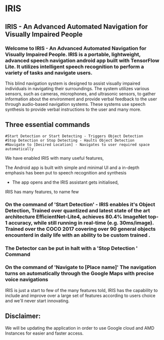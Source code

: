 # IRIS
## IRIS - An Advanced Automated Navigation for Visually Impaired People

### Welcome to IRIS - An Advanced Automated Navigation for Visually Impaired People. IRIS is a portable, lightweight, advanced speech navigation android app built with TensorFlow Lite. It utilizes intelligent speech recognition to perform a variety of tasks and navigate users. 

This blind navigation system is designed to assist visually impaired individuals in navigating their surroundings. The system utilizes various sensors, such as cameras, microphones, and ultrasonic sensors, to gather information about the environment and provide verbal feedback to the user through audio-based navigation systems. These systems use speech synthesis to provide verbal instructions to the user and many more.


## Three essential commands

```
#Start Detection or Start Detecting - Triggers Object Detection
#Stop Detection or Stop Detecting - Haults Object Detection
#Navigate to [Desired Location] - Navigates to user required space automatically
```

We have enabled IRIS with many useful features,

The Android app is built with simple and minimal UI and a in-depth emphasis has been put to speech recognition and synthesis

- The app opens and the IRIS assistant gets initialised,

IRIS has many features, to name few

### On the command of 'Start Detection' - IRIS enables it's Object Detection, Trained over quantized and  latest state of the art architecture EfficientNet-Lite4, achieves 80.4% ImageNet top-1 accuracy, while still running in real-time (e.g. 30ms/image). Trained over the COCO 2017 covering over 90 general objects encounterd in daily life with an ability to be custom trained .


### The Detector can be put in halt with a 'Stop Detection ' Command

### On the command of 'Navigate to [Place name]' The navigation turns on automatically through the Google Maps with precise voice navigations


IRIS is just a start to few of the many features told, IRIS has the capability to include and improve over a large set of features according to users choice and we'll never start innovating.

## Disclaimer:
We will be updating the application in order to use Google cloud and AMD Instances for easier and faster access.
